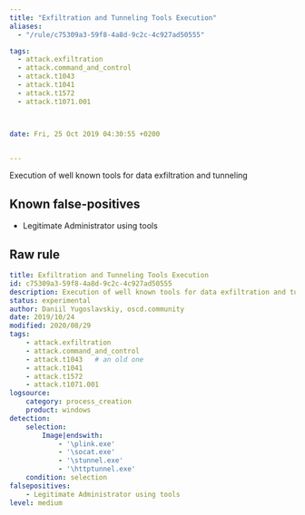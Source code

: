 ```yaml
---
title: "Exfiltration and Tunneling Tools Execution"
aliases:
  - "/rule/c75309a3-59f8-4a8d-9c2c-4c927ad50555"

tags:
  - attack.exfiltration
  - attack.command_and_control
  - attack.t1043
  - attack.t1041
  - attack.t1572
  - attack.t1071.001



date: Fri, 25 Oct 2019 04:30:55 +0200


---
```


Execution of well known tools for data exfiltration and tunneling

<!--more-->


## Known false-positives

* Legitimate Administrator using tools




## Raw rule
```yaml
title: Exfiltration and Tunneling Tools Execution
id: c75309a3-59f8-4a8d-9c2c-4c927ad50555
description: Execution of well known tools for data exfiltration and tunneling
status: experimental
author: Daniil Yugoslavskiy, oscd.community
date: 2019/10/24
modified: 2020/08/29
tags:
    - attack.exfiltration
    - attack.command_and_control
    - attack.t1043   # an old one
    - attack.t1041
    - attack.t1572
    - attack.t1071.001
logsource:
    category: process_creation
    product: windows
detection:
    selection:
        Image|endswith:
            - '\plink.exe'
            - '\socat.exe'
            - '\stunnel.exe'
            - '\httptunnel.exe'
    condition: selection
falsepositives:
    - Legitimate Administrator using tools
level: medium

```
